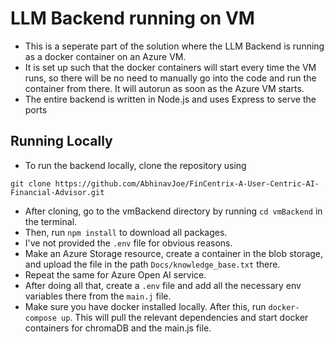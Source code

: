 # LLM Backend running on VM
- This is a seperate part of the solution where the LLM Backend is running as a docker container on an Azure VM. 
- It is set up such that the docker containers will start every time the VM runs, so there will be no need to manually go into the code and run the container from there. It will autorun as soon as the Azure VM starts.
- The entire backend is written in Node.js and uses Express to serve the ports

## Running Locally
- To run the backend locally, clone the repository using 
```
git clone https://github.com/AbhinavJoe/FinCentrix-A-User-Centric-AI-Financial-Advisor.git
```
- After cloning, go to the vmBackend directory by running `cd vmBackend` in the terminal.
- Then, run `npm install` to download all packages.
- I've not provided the `.env` file for obvious reasons.
- Make an Azure Storage resource, create a container in the blob storage, and upload the file in the path `Docs/knowledge_base.txt` there.
- Repeat the same for Azure Open AI service.
- After doing all that, create a `.env` file and add all the necessary env variables there from the `main.j` file.
- Make sure you have docker installed locally. After this, run `docker-compose up`. This will pull the relevant dependencies and start docker containers for chromaDB and the main.js file.